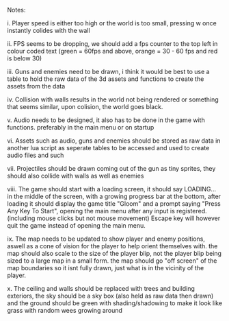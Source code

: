 Notes:

i.      Player speed is either too high or the world is too small, pressing w once instantly colides with the wall

ii.     FPS seems to be dropping, we should add a fps counter to the top left in colour coded text (green = 60fps and above, orange = 30 - 60 fps and red is below 30)

iii.    Guns and enemies need to be drawn, i think it would be best to use a table to hold the raw data of the 3d assets and functions to create the assets from the data

iv.     Collision with walls results in the world not being rendered or something that seems similar, upon colision, the world goes black.

v.      Audio needs to be designed, it also has to be done in the game with functions. preferably in the main menu or on startup

vi.     Assets such as audio, guns and enemies should be stored as raw data in another lua script as seperate tables to be accessed and used to create audio files and such

vii.    Projectiles should be drawn coming out of the gun as tiny sprites, they should also collide with walls as well as enemies

viii.   The game should start with a loading screen, it should say LOADING... in the middle of the screen, with a growing progress bar at the bottom, after loading it should display the game title "Gloom" and a prompt saying "Press Any Key To Start", opening the main menu after any input is registered. (including mouse clicks but not mouse movement) Escape key will however quit the game instead of opening the main menu.

ix.     The map needs to be updated to show player and enemy positions, aswell as a cone of vision for the player to help orient themselves with. the map should also scale to the size of the player blip, not the player blip being sized to a large map in a small form. the map should go "off screen" of the map boundaries so it isnt fully drawn, just what is in the vicinity of the player.

x.      The ceiling and walls should be replaced with trees and building exteriors, the sky should be a sky box (also held as raw data then drawn) and the ground should be green with shading/shadowing to make it look like grass with random wees growing around